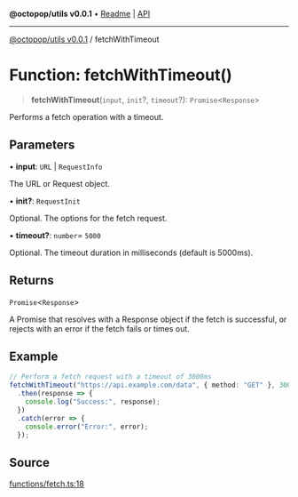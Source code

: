 **@octopop/utils v0.0.1** • [Readme](../README.md) \| [API](../globals.md)

***

[@octopop/utils v0.0.1](../README.md) / fetchWithTimeout

# Function: fetchWithTimeout()

> **fetchWithTimeout**(`input`, `init`?, `timeout`?): `Promise`\<`Response`\>

Performs a fetch operation with a timeout.

## Parameters

• **input**: `URL` \| `RequestInfo`

The URL or Request object.

• **init?**: `RequestInit`

Optional. The options for the fetch request.

• **timeout?**: `number`= `5000`

Optional. The timeout duration in milliseconds (default is 5000ms).

## Returns

`Promise`\<`Response`\>

A Promise that resolves with a Response object if the fetch is successful, or rejects with an error if the fetch fails or times out.

## Example

```ts
// Perform a fetch request with a timeout of 3000ms
fetchWithTimeout("https://api.example.com/data", { method: "GET" }, 3000)
  .then(response => {
    console.log("Success:", response);
  })
  .catch(error => {
    console.error("Error:", error);
  });
```

## Source

[functions/fetch.ts:18](https://github.com/bucharitesh/octopop/blob/d1ccec1/packages/utils/src/functions/fetch.ts#L18)
